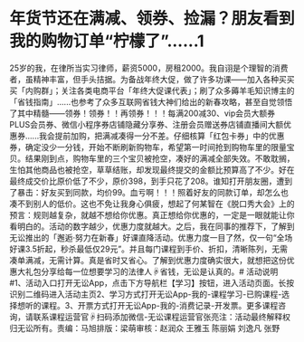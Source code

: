 # 年货节还在满减、领券、捡漏？朋友看到我的购物订单“柠檬了”......1

25岁的我，在律所当实习律师，薪资5000，房租2000。我自诩是个理智的消费者，虽精神丰富，但手头拮据。为备战年终大促，做了许多功课——加入各种买买买「内购群」；关注各类电商平台「年终大促课代表」；刷了众多薅羊毛知识博主的「省钱指南」......也参考了众多互联网省钱大神们给出的新春攻略，甚至自觉领悟了其中精髓——领券！领券！！再领券！！！每满200减30、vip会员大额券PLUS会员券、微信小程序券店铺隐藏分享券、注册会员赠送券店铺直播间大额优惠券......我会提前加购，把满减凑得一分不差。仔细核算「红包卡券」中的优惠券，确定没少一分钱，开始不断刷新购物车，希望第一时间抢到购物车里的限量宝贝。结果刚到点，购物车里的三个宝贝被抢空，凑好的满减全部失效。不敢耽搁，生怕其他商品也被抢空，草草结账，却发现最终提交的金额比预算高了不少。好在最终成交价比原价低了不少，原价398，到手只花了208。谁知打开朋友圈，遭到了暴击：好友买到同款，均价99。血亏啊！！！照着好友的同款订单，却怎么也凑不到别人的低价。这也不免让我身心俱疲，想起了何某智在《脱口秀大会》上的预言：规则越复杂，就越不想给你优惠。真正想给你优惠的，一定是一眼就能让你看明白的。活动的数字越少，优惠力度就越大。之后，我在同事的推荐下，了解到无讼推出的「邂逅·努力在新春」好课直降活动。优惠力度一目了然，仅一句“全场好课3.5折起，秒杀最低仅29元”。并且每门课程到手价、折扣，清晰陈列，无需凑单满减，无需计算。真是省时又省心。了解到优惠力度确实很大，就想把这份优惠大礼包分享给每一位想要学习的法律人☟省钱，无讼是认真的。#  活动说明  #1、活动入口打开无讼App，点击下方导航栏【学习】按钮，进入活动页面。长按识别二维码进入活动主页2、学习方式打开无讼App-我的-课程学习-已购课程-选择想听的课程。3、开票方式打开无讼App-我的-消费记录-开发票。更多课程咨询，请联系课程运营官☟扫码添加微信-无讼课程运营官张亮注：活动最终解释权归无讼所有。责编：马旭排版：梁萌审核：赵润众 王雅玉 陈丽娟 刘逸凡 张野

